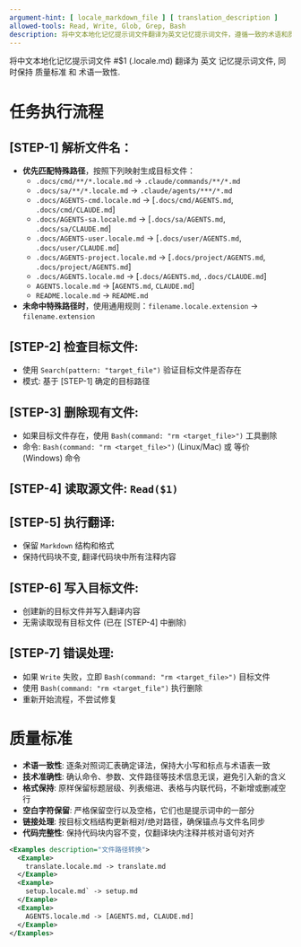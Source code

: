 ```yaml
---
argument-hint: [ locale_markdown_file ] [ translation_description ]
allowed-tools: Read, Write, Glob, Grep, Bash
description: 将中文本地化记忆提示词文件翻译为英文记忆提示词文件，遵循一致的术语和质量标准
---
```


将中文本地化记忆提示词文件 #$1 (.locale.md) 翻译为 英文 记忆提示词文件, 同时保持 质量标准 和 术语一致性.

# 任务执行流程
## [STEP-1] **解析文件名**：
- **优先匹配特殊路径**，按照下列映射生成目标文件：
  - `.docs/cmd/**/*.locale.md` -> `.claude/commands/**/*.md`
  - `.docs/sa/**/*.locale.md` -> `.claude/agents/***/*.md`
  - `.docs/AGENTS-cmd.locale.md` -> [`.docs/cmd/AGENTS.md`, `.docs/cmd/CLAUDE.md`]
  - `.docs/AGENTS-sa.locale.md` -> [`.docs/sa/AGENTS.md`, `.docs/sa/CLAUDE.md`]
  - `.docs/AGENTS-user.locale.md` -> [`.docs/user/AGENTS.md`, `.docs/user/CLAUDE.md`]
  - `.docs/AGENTS-project.locale.md` -> [`.docs/project/AGENTS.md`, `.docs/project/AGENTS.md`]
  - `.docs/AGENTS.locale.md` -> [`.docs/AGENTS.md`, `.docs/CLAUDE.md`]
  - `AGENTS.locale.md` -> [`AGENTS.md`, `CLAUDE.md`]
  - `README.locale.md` -> `README.md`
- **未命中特殊路径时**，使用通用规则：`filename.locale.extension` -> `filename.extension`

## [STEP-2] **检查目标文件**:
- 使用 `Search(pattern: "target_file")` 验证目标文件是否存在
- 模式: 基于 [STEP-1] 确定的目标路径

## [STEP-3] **删除现有文件**:
- 如果目标文件存在，使用 `Bash(command: "rm <target_file>")` 工具删除
- 命令: `Bash(command: "rm <target_file>")` (Linux/Mac) 或 等价 (Windows) 命令

## [STEP-4] **读取源文件**: `Read($1)`

## [STEP-5] **执行翻译**:
- 保留 `Markdown` 结构和格式
- 保持代码块不变, 翻译代码块中所有注释内容

## [STEP-6] **写入目标文件**:
- 创建新的目标文件并写入翻译内容
- 无需读取现有目标文件 (已在 [STEP-4] 中删除)

## [STEP-7] **错误处理**:
- 如果 `Write` 失败，立即 `Bash(command: "rm <target_file>")` 目标文件
- 使用 `Bash(command: "rm <target_file")` 执行删除
- 重新开始流程，不尝试修复





# 质量标准
- **术语一致性**: 逐条对照词汇表确定译法，保持大小写和标点与术语表一致
- **技术准确性**: 确认命令、参数、文件路径等技术信息无误，避免引入新的含义
- **格式保持**: 原样保留标题层级、列表缩进、表格与内联代码，不新增或删减空行
- **空白字符保留**: 严格保留空行以及空格，它们也是提示词中的一部分
- **链接处理**: 按目标文档结构更新相对/绝对路径，确保锚点与文件名同步
- **代码完整性**: 保持代码块内容不变，仅翻译块内注释并核对语句对齐

```xml
<Examples description="文件路径转换">
  <Example>
    translate.locale.md -> translate.md
  </Example>
  <Example>
    setup.locale.md` -> setup.md
  </Example>
  <Example>
    AGENTS.locale.md -> [AGENTS.md, CLAUDE.md]
  </Example>
</Examples>
```
